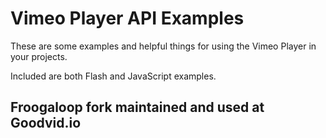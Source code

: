 # Vimeo Player API Examples

These are some examples and helpful things for using the Vimeo Player in your projects.

Included are both Flash and JavaScript examples.

## Froogaloop fork maintained and used at Goodvid.io
